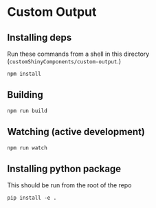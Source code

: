 # Custom Output

## Installing deps

Run these commands from a shell in this directory (`customShinyComponents/custom-output`.)

```
npm install
```

## Building

```
npm run build
```

## Watching (active development)

```
npm run watch
```

## Installing python package

This should be run from the root of the repo

```
pip install -e .
```
